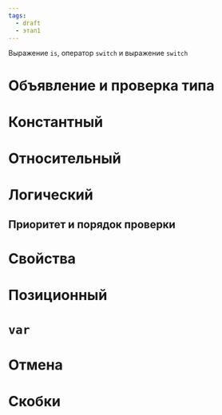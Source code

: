```yaml
---
tags:
  - draft
  - этап1
---
```


Выражение `is`, оператор `switch` и выражение `switch`

# Объявление и проверка типа

# Константный

# Относительный

# Логический

## Приоритет и порядок проверки

# Свойства

# Позиционный

# `var`

# Отмена

# Скобки